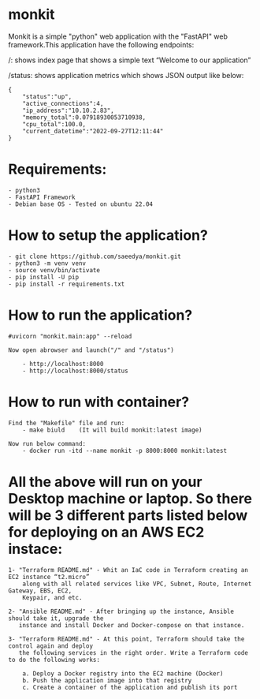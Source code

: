 # monkit

Monkit is a simple "python" web application with the "FastAPI" web framework.This application
have the following endpoints:

/: shows index page that shows a simple text “Welcome to our application”

/status: shows application metrics which shows JSON output like below:

    {
        "status":"up",
        "active_connections":4,
        "ip_address":"10.10.2.83",
        "memory_total":0.07918930053710938,
        "cpu_total":100.0,
        "current_datetime":"2022-09-27T12:11:44"
    }

# Requirements:
    - python3
    - FastAPI Framework
    - Debian base OS - Tested on ubuntu 22.04

# How to setup the application?

    - git clone https://github.com/saeedya/monkit.git
    - python3 -m venv venv
    - source venv/bin/activate
    - pip install -U pip
    - pip install -r requirements.txt

# How to run the application?

    #uvicorn "monkit.main:app" --reload

    Now open abrowser and launch("/" and "/status")

        - http://localhost:8000
        - http://localhost:8000/status

# How to run with container?

    Find the "Makefile" file and run:
        - make biuld    (It will build monkit:latest image)
    
    Now run below command:
        - docker run -itd --name monkit -p 8000:8000 monkit:latest

# All the above will run on your Desktop machine or laptop. So there will be 3 different parts listed below for deploying on an AWS EC2 instace:

    1- "Terraform README.md" - Whit an IaC code in Terraform creating an EC2 instance “t2.micro” 
        along with all related services like VPC, Subnet, Route, Internet Gateway, EBS, EC2,
        Keypair, and etc.
    
    2- "Ansible README.md" - After bringing up the instance, Ansible should take it, upgrade the
       instance and install Docker and Docker-compose on that instance.

    3- "Terraform README.md" - At this point, Terraform should take the control again and deploy 
       the following services in the right order. Write a Terraform code to do the following works:

        a. Deploy a Docker registry into the EC2 machine (Docker)
        b. Push the application image into that registry
        c. Create a container of the application and publish its port